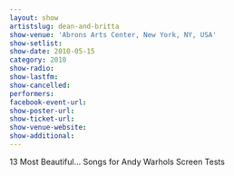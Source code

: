 ```yaml
---
layout: show
artistslug: dean-and-britta
show-venue: 'Abrons Arts Center, New York, NY, USA'
show-setlist: 
show-date: 2010-05-15
category: 2010
show-radio: 
show-lastfm: 
show-cancelled: 
performers: 
facebook-event-url: 
show-poster-url: 
show-ticket-url: 
show-venue-website: 
show-additional: 
---
```


13 Most Beautiful... Songs for Andy Warhols Screen Tests